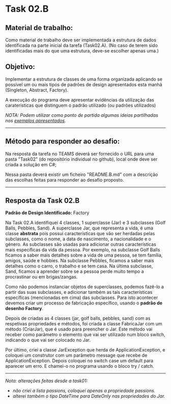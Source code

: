# Task 02.B

## Material de trabalho:

Como material de trabalho deve ser implementada a estrutura de dados identificada na parte inicial da tarefa (Task02.A). (No caso de terem sido identificadas mais do que uma estrutura, deve-se escolher apenas uma.)

## Objetivo:

Implementar a estrutura de classes de uma forma organizada aplicando se possível um ou mais tipos de padrões de design apresentados esta manhã (Singleton, Abstract, Factory).

A execução do programa deve apresentar evidências da utilização das carateristicas que distinguem o padrão utilizado (ou padrões utilizados)

*NOTA: Podem utilizar como ponto de partida algumas ideias partilhadas nos [exemplos apresentados](https://github.com/pinjoa/ufcd5420_CESAE_SDEV03_BRA/tree/main/Task02/Conceitos).*

---

## Método para responder ao desafio:

Na resposta da tarefa no TEAMS deverá ser fornecido o URL para uma pasta "Task02" (do repositório individual no github), local onde deve ser criada a solução em C#;

Nessa pasta deverá existir um ficheiro "README.B.md" com a descrição das escolhas feitas para responder ao desafio proposto.

---

## Resposta da Task 02.B

**Padrão de Design Identificado:** Factory

Na Task 02.A identifiquei 4 classes, 1 superclasse (Jar) e 3 subclasses (Golf Balls, Pebbles, Sand). A superclasse Jar, que representa a vida, é uma classe **abstrata** pois possui características que vão ser herdadas pelas subclasses, como o nome, a data de nascimento, a nacionalidade e o género. As subclasses são usadas para adicionar outras características mais específicas da vida da pessoa. Por exemplo, na subclasse Golf Balls ficamos a saber mais detalhes sobre a vida de uma pessoa, se tem família, amigos, saúde e hobbies. Na subclasse Pebbles, ficamos a saber mais detalhes como o carro, o trabalho e se tem casa. Na última subclasse, Sand, ficamos a aprender sobre se a pessoa perde muito tempo a procrastinar ou em brigas/zangas.

Como não podemos instanciar objetos de superclasses, podemos fazê-lo a partir das suas subclasses, e adicionar também as tais características específicas (mencionadas em cima) das subclasses. Para isto acontecer devemos criar um processo de fabricação específico, usando o **padrão de desenho Factory**.

Depois de criadas as 4 classes (jar, golf balls, pebbles, sand) com as respetivas propriedades e métodos, foi criada a classe FabricaJar com um método (CriarJar), que é usado para preencher o Jar. Este método vai receber como parâmetro o elemento que vai ser utilizado num bloco switch, indicando o que vai ser colocado no Jar.

Por último, criei a classe JarException que herda de ApplicationException, e coloquei um construtor com um parâmetro message que recebe de ApplicationException. Depois coloquei no switch case um default para aparecer um erro. E chamei-o no programa usando o bloco try / catch.

---

*Nota: alterações feitas desde a task01:* 

- *não criei a lista passions, coloquei apenas a propriedade passions.*
- *alterei também o tipo DateTime para DateOnly nas propriedades do Jar.*

